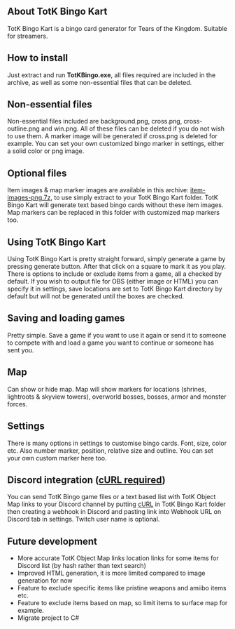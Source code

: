 ## About TotK Bingo Kart
TotK Bingo Kart is a bingo card generator for Tears of the Kingdom. Suitable for streamers.

## How to install
Just extract and run ****TotKBingo.exe****, all files required are included in the archive, as well as some non-essential files that can be deleted.

## Non-essential files
Non-essential files included are background.png, cross.png, cross-outline.png and win.png. All of these files can be deleted if you do not wish to use them. A marker image will be generated if cross.png is deleted for example. You can set your own customized bingo marker in settings, either a solid color or png image. 

## Optional files
Item images & map marker images are available in this archive: [item-images-png.7z](https://mega.nz/file/I9MxUTST#KUXysPhXE3I5gd53em8xW0AB5eqedS2TDxOQPMOcKVo), to use simply extract to your TotK Bingo Kart folder. TotK Bingo Kart will generate text based bingo cards without these item images. Map markers can be replaced in this folder with customized map markers too.

## Using TotK Bingo Kart
Using TotK Bingo Kart is pretty straight forward, simply generate a game by pressing generate button. After that click on a square to mark it as you play. There is options to include or exclude items from a game, all a checked by default. If you wish to output file for OBS (either image or HTML) you can specify it in settings, save locations are set to TotK Bingo Kart directory by default but will not be generated until the boxes are checked.

## Saving and loading games
Pretty simple. Save a game if you want to use it again or send it to someone to compete with and load a game you want to continue or someone has sent you.

## Map
Can show or hide map. Map will show markers for locations (shrines, lightroots & skyview towers), overworld bosses, bosses, armor and monster forces. 

## Settings
There is many options in settings to customise bingo cards. Font, size, color etc. Also number marker, position, relative size and outline. You can set your own custom marker here too.

## Discord integration ([cURL required]( https://curl.se/windows/))
You can send TotK Bingo game files or a text based list with TotK Object Map links to your Discord channel by putting [cURL]( https://curl.se/windows/) in TotK Bingo Kart folder then creating a webhook in Discord and pasting link into Webhook URL on Discord tab in settings. Twitch user name is optional.

## Future development
* More accurate TotK Object Map links location links for some items for Discord list (by hash rather than text search)
* Improved HTML generation, it is more limited compared to image generation for now
* Feature to exclude specific items like pristine weapons and amiibo items etc.
* Feature to exclude items based on map, so limit items to surface map for example.
* Migrate project to C#
